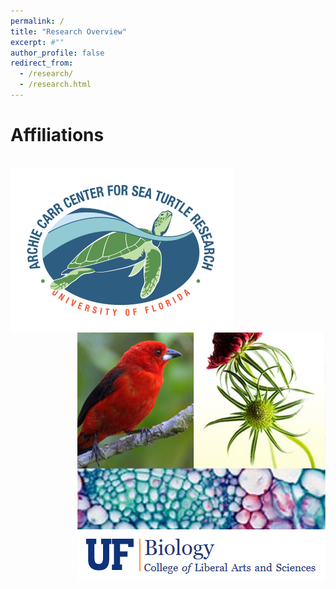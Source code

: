 ```yaml
---
permalink: /
title: "Research Overview"
excerpt: #""
author_profile: false
redirect_from: 
  - /research/
  - /research.html
---
```




Affiliations
==============================
<br/><img align="left" src='/images/ACCSTR.png'> <br/><img align="right" src='/images/UF-Biology_Logo.png'>

